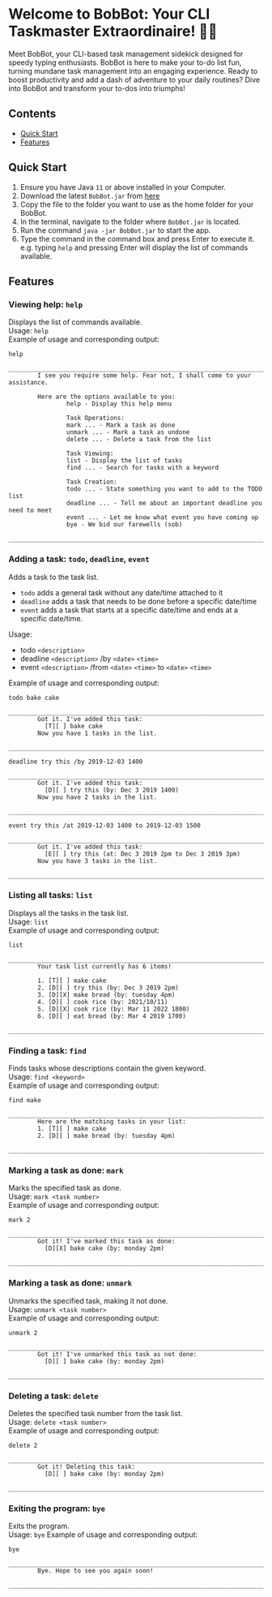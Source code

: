 # Welcome to BobBot: Your CLI Taskmaster Extraordinaire! 🤖✨
Meet BobBot, your CLI-based task management sidekick designed for speedy typing enthusiasts. BobBot is here to make your to-do list fun, turning mundane task management into an engaging experience. Ready to boost productivity and add a dash of adventure to your daily routines? Dive into BobBot and transform your to-dos into triumphs!

## Contents
- [Quick Start](#quick-start)
- [Features](#features)

## Quick Start
1. Ensure you have Java `11` or above installed in your Computer.
2. Download the latest `BobBot.jar` from [here]()
3. Copy the file to the folder you want to use as the home folder for your BobBot.
4. In the terminal, navigate to the folder where `BobBot.jar` is located.
5. Run the command `java -jar BobBot.jar` to start the app. 
6. Type the command in the command box and press Enter to execute it. e.g. typing `help` and pressing Enter will display the list of commands available.

## Features 

### Viewing help: `help`
Displays the list of commands available. <br>
Usage: `help` <br>
Example of usage and corresponding output:
```
help
        ______________________________________________________________________________
        I see you require some help. Fear not, I shall come to your assistance.

        Here are the options available to you:
                help - Display this help menu

                Task Operations:
                mark ... - Mark a task as done
                unmark ... - Mark a task as undone
                delete ... - Delete a task from the list

                Task Viewing:
                list - Display the list of tasks
                find ... - Search for tasks with a keyword

                Task Creation:
                todo ... - State something you want to add to the TODO list
                deadline ... - Tell me about an important deadline you need to meet
                event ... - Let me know what event you have coming up
                bye - We bid our farewells (sob)
        ______________________________________________________________________________
```

### Adding a task: `todo`, `deadline`, `event`
Adds a task to the task list. 
- `todo` adds a general task without any date/time attached to it 
- `deadline` adds a task that needs to be done before a specific date/time 
- `event` adds a task that starts at a specific date/time and ends at a specific date/time.

Usage: <br> 
- todo `<description>` <br>
- deadline `<description>` /by `<date>` `<time>` <br>
- event `<description>` /from `<date>` `<time>` to `<date>` `<time>` <br>
       
Example of usage and corresponding output:
```
todo bake cake
        ______________________________________________________________________________
        Got it. I've added this task:
          [T][ ] bake cake
        Now you have 1 tasks in the list.
        ______________________________________________________________________________
```
```
deadline try this /by 2019-12-03 1400
        ______________________________________________________________________________
        Got it. I've added this task:
          [D][ ] try this (by: Dec 3 2019 1400)
        Now you have 2 tasks in the list.
        ______________________________________________________________________________
```
```
event try this /at 2019-12-03 1400 to 2019-12-03 1500
        ______________________________________________________________________________
        Got it. I've added this task:
          [E][ ] try this (at: Dec 3 2019 2pm to Dec 3 2019 3pm)
        Now you have 3 tasks in the list.
        ______________________________________________________________________________
```

### Listing all tasks: `list`
Displays all the tasks in the task list. <br>
Usage: `list` <br>
Example of usage and corresponding output:
```
list
        ______________________________________________________________________________
        Your task list currently has 6 items!

        1. [T][ ] make cake
        2. [D][ ] try this (by: Dec 3 2019 2pm)
        3. [D][X] make bread (by: tuesday 4pm)
        4. [D][ ] cook rice (by: 2021/10/11)
        5. [D][X] cook rice (by: Mar 11 2022 1800)
        6. [D][ ] eat bread (by: Mar 4 2019 1700)
        ______________________________________________________________________________
```

### Finding a task: `find`
Finds tasks whose descriptions contain the given keyword. <br>
Usage: `find <keyword>` <br>
Example of usage and corresponding output:
```
find make
        ______________________________________________________________________________
        Here are the matching tasks in your list:
        1. [T][ ] make cake
        2. [D][ ] make bread (by: tuesday 4pm)
        ______________________________________________________________________________
```

### Marking a task as done: `mark`
Marks the specified task as done. <br>
Usage: `mark <task number>` <br>
Example of usage and corresponding output:
```
mark 2
        ______________________________________________________________________________
        Got it! I've marked this task as done:
          [D][X] bake cake (by: monday 2pm)
        ______________________________________________________________________________
```

### Marking a task as done: `unmark`
Unmarks the specified task, making it not done. <br>
Usage: `unmark <task number>` <br>
Example of usage and corresponding output:
```
unmark 2
        ______________________________________________________________________________
        Got it! I've unmarked this task as not done:
          [D][ ] bake cake (by: monday 2pm)
        ______________________________________________________________________________
```

### Deleting a task: `delete`
Deletes the specified task number from the task list. <br>
Usage: `delete <task number>` <br>
Example of usage and corresponding output:
```
delete 2
        ______________________________________________________________________________
        Got it! Deleting this task:
          [D][ ] bake cake (by: monday 2pm)
        ______________________________________________________________________________
```

### Exiting the program: `bye`
Exits the program. <br>
Usage: `bye`
Example of usage and corresponding output:
```
bye
        ______________________________________________________________________________
        Bye. Hope to see you again soon!
        ______________________________________________________________________________
```